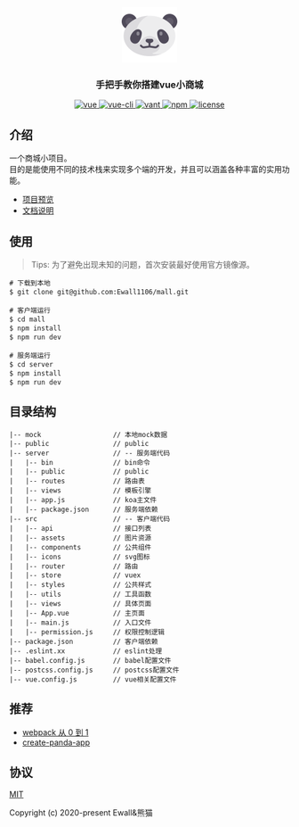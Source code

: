 <p align="center">
  <img width="100" height="100" src="https://raw.githubusercontent.com/Ewall1106/panda-vue-template/master/src/assets/logo.png">
  <h3  align="center">手把手教你搭建vue小商城</h3>
</p>

<p align="center">
  <a href="https://github.com/vuejs/vue">
    <img src="https://img.shields.io/badge/vue-2.6.11-brightgreen.svg" alt="vue">
  </a>
   <a href="https://cli.vuejs.org/guide/">
    <img src="https://img.shields.io/badge/@vue/cli-4.2.3-brightgreen.svg" alt="vue-cli">
  </a>
    <a href="https://youzan.github.io/vant/#/zh-CN/">
    <img src="https://img.shields.io/badge/vant-2.7.0-brightgreen.svg" alt="vant">
  </a>
   <a href="https://www.npmjs.com/">
    <img src="https://img.shields.io/badge/npm-6.9.0-brightgreen.svg" alt="npm">
  </a>
  <a href="https://github.com/Ewall1106/panda-vue-template/blob/master/LICENSE">
    <img src="https://img.shields.io/github/license/mashape/apistatus.svg" alt="license">
  </a>
</p>

## 介绍

一个商城小项目。  
目的是能使用不同的技术栈来实现多个端的开发，并且可以涵盖各种丰富的实用功能。

- [项目预览](https://ewall1106.github.io/panda-mall)
- [文档说明](https://ewall1106.github.io/docs-mall)

## 使用

> Tips: 为了避免出现未知的问题，首次安装最好使用官方镜像源。

```
# 下载到本地
$ git clone git@github.com:Ewall1106/mall.git

# 客户端运行
$ cd mall
$ npm install
$ npm run dev

# 服务端运行
$ cd server
$ npm install
$ npm run dev
```

## 目录结构

```
|-- mock                  // 本地mock数据
|-- public                // public
|-- server                // -- 服务端代码
|   |-- bin               // bin命令
|   |-- public            // public
|   |-- routes            // 路由表
|   |-- views             // 模板引擎
|   |-- app.js            // koa主文件
|   |-- package.json      // 服务端依赖
|-- src                   // -- 客户端代码
|   |-- api               // 接口列表
|   |-- assets            // 图片资源
|   |-- components        // 公共组件
|   |-- icons             // svg图标
|   |-- router            // 路由
|   |-- store             // vuex
|   |-- styles            // 公共样式
|   |-- utils             // 工具函数
|   |-- views             // 具体页面
|   |-- App.vue           // 主页面
|   |-- main.js           // 入口文件
|   |-- permission.js     // 权限控制逻辑
|-- package.json          // 客户端依赖
|-- .eslint.xx            // eslint处理
|-- babel.config.js       // babel配置文件
|-- postcss.config.js     // postcss配置文件
|-- vue.config.js         // vue相关配置文件
```

## 推荐

- [webpack 从 0 到 1](https://github.com/Ewall1106/webpack-demo)
- [create-panda-app](https://github.com/Ewall1106/create-panda-app)

## 协议

[MIT](https://github.com/Ewall1106/mall/blob/master/LICENSE)

Copyright (c) 2020-present Ewall&熊猫
